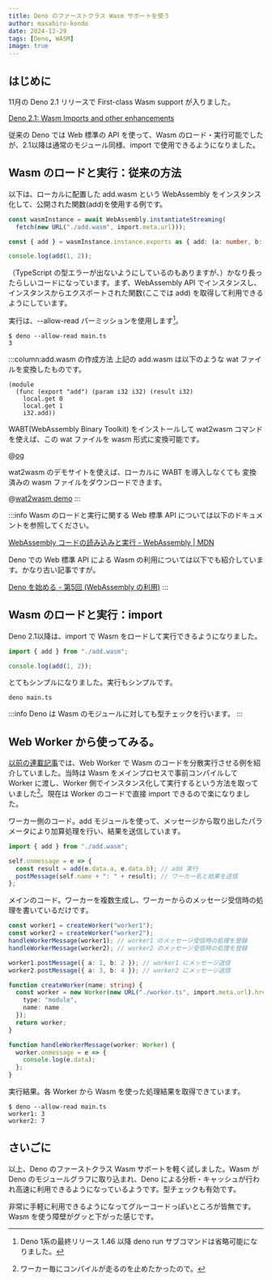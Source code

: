 ```yaml
---
title: Deno のファーストクラス Wasm サポートを使う
author: masahiro-kondo
date: 2024-12-29
tags: [Deno, WASM]
image: true
---
```


## はじめに
11月の Deno 2.1 リリースで First-class Wasm support が入りました。

[Deno 2.1: Wasm Imports and other enhancements](https://deno.com/blog/v2.1)

従来の Deno では Web 標準の API を使って、Wasm のロード・実行可能でしたが、2.1以降は通常のモジュール同様、import で使用できるようになりました。

## Wasm のロードと実行：従来の方法
以下は、ローカルに配置した add.wasm という WebAssembly をインスタンス化して、公開された関数(add)を使用する例です。

```typescript:main.ts
const wasmInstance = await WebAssembly.instantiateStreaming(
  fetch(new URL("./add.wasm", import.meta.url)));

const { add } = wasmInstance.instance.exports as { add: (a: number, b: number) => number };

console.log(add(1, 2));
```

（TypeScript の型エラーが出ないようにしているのもありますが、）かなり長ったらしいコードになっています。まず、WebAssembly API でインスタンスし、インスタンスからエクスポートされた関数(ここでは add) を取得して利用できるようにしています。

実行は、--allow-read パーミッションを使用します[^1]。
```
$ deno --allow-read main.ts
3
```

[^1]: Deno 1系の最終リリース 1.46 以降 deno run サブコマンドは省略可能になりました。

:::column:add.wasm の作成方法
上記の add.wasm は以下のような wat ファイルを変換したものです。

```lisp:add.wat
(module
  (func (export "add") (param i32 i32) (result i32)
    local.get 0
    local.get 1
    i32.add))
```

WABT(WebAssembly Binary Toolkit) をインストールして wat2wasm コマンドを使えば、この wat ファイルを wasm 形式に変換可能です。

@[og](https://github.com/WebAssembly/wabt)

wat2wasm のデモサイトを使えば、ローカルに WABT を導入しなくても 変換済みの wasm ファイルをダウンロードできます。

@[wat2wasm demo](https://webassembly.github.io/wabt/demo/wat2wasm/)
:::

:::info
Wasm のロードと実行に関する Web 標準 API については以下のドキュメントを参照してください。

[WebAssembly コードの読み込みと実行 - WebAssembly | MDN](https://developer.mozilla.org/ja/docs/WebAssembly/Loading_and_running)

Deno での Web 標準 API による Wasm の利用については以下でも紹介しています。かなり古い記事ですが。

[Deno を始める - 第5回 (WebAssembly の利用)](https://developer.mamezou-tech.com/deno/getting-started/05-using-wasm/)
:::

## Wasm のロードと実行：import

Deno 2.1以降は、import で Wasm をロードして実行できるようになりました。

```typescript:main.ts
import { add } from "./add.wasm";

console.log(add(1, 2));
```

とてもシンプルになりました。実行もシンプルです。

```shell
deno main.ts
```

:::info
Deno は Wasm のモジュールに対しても型チェックを行います。
:::

## Web Worker から使ってみる。

[以前の連載記事](https://developer.mamezou-tech.com/deno/getting-started/05-using-wasm/)では、Web Worker で Wasm のコードを分散実行させる例を紹介していました。当時は Wasm をメインプロセスで事前コンパイルして Worker に渡し、Worker 側でインスタンス化して実行するという方法を取っていました[^2]。現在は Worker のコードで直接 import できるので楽になりました。

[^2]: ワーカー毎にコンパイルが走るのを止めたかったので。

ワーカー側のコード。add モジュールを使って、メッセージから取り出したパラメータにより加算処理を行い、結果を送信しています。

```typescript:worker.ts
import { add } from "./add.wasm";

self.onmessage = e => {
  const result = add(e.data.a, e.data.b); // add 実行
  postMessage(self.name + ": " + result); // ワーカー名と結果を送信
};
```

メインのコード。ワーカーを複数生成し、ワーカーからのメッセージ受信時の処理を書いているだけです。

```typescript:main.ts
const worker1 = createWorker("worker1");
const worker2 = createWorker("worker2");
handleWorkerMessage(worker1); // worker1 のメッセージ受信時の処理を登録
handleWorkerMessage(worker2); // worker2 のメッセージ受信時の処理を登録

worker1.postMessage({ a: 1, b: 2 }); // worker1 にメッセージ送信
worker2.postMessage({ a: 3, b: 4 }); // worker2 にメッセージ送信

function createWorker(name: string) {
  const worker = new Worker(new URL("./worker.ts", import.meta.url).href, { 
    type: "module",
    name: name 
  });
  return worker;
}

function handleWorkerMessage(worker: Worker) {
  worker.onmessage = e => {
    console.log(e.data);
  };
}
```

実行結果。各 Worker から Wasm を使った処理結果を取得できています。

```shell
$ deno --allow-read main.ts
worker1: 3
worker2: 7
```

## さいごに
以上、Deno のファーストクラス Wasm サポートを軽く試しました。Wasm が Deno のモジュールグラフに取り込まれ、Deno による分析・キャッシュが行われ高速に利用できるようになっているようです。型チェックも有効です。

非常に手軽に利用できるようになってグルーコードっぽいところが皆無です。Wasm を使う障壁がグッと下がった感じです。
